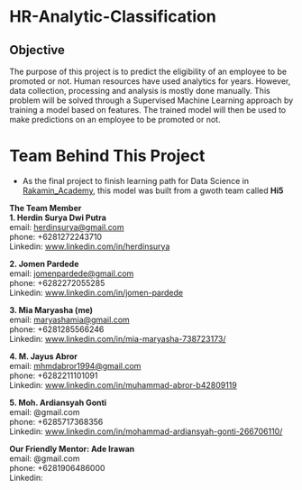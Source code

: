 # HR-Analytic-Classification

## Objective
The purpose of this project is to predict the eligibility of an employee to be promoted or not.
Human resources have used analytics for years. However, data collection, processing and analysis is mostly done manually.
This problem will be solved through a Supervised Machine Learning approach by training a model based on features. 
The trained model will then be used to make predictions on an employee to be promoted or not.  

# Team Behind This Project
* As the final project to finish learning path for Data Science in [Rakamin_Academy](https://rakamin.com/), this model was built from a gwoth team called **Hi5**<br>

**The Team Member**<br>
**1. Herdin Surya Dwi Putra**<br>
email: herdinsurya@gmail.com<br>
phone: +6281272243710<br>
Linkedin: www.linkedin.com/in/herdinsurya<br>

**2. Jomen Pardede**<br>
email: jomenpardede@gmail.com<br>
phone: +6282272055285<br>
Linkedin: www.linkedin.com/in/jomen-pardede<br>

**3. Mia Maryasha (me)**<br>
email: maryashamia@gmail.com<br>
phone: +6281285566246<br>
Linkedin: www.linkedin.com/in/mia-maryasha-738723173/<br>

**4. M. Jayus Abror**<br>
email: mhmdabror1994@gmail.com<br>
phone: +6282211101091<br>
Linkedin: www.linkedin.com/in/muhammad-abror-b42809119<br>

**5. Moh. Ardiansyah Gonti**<br>
email: @gmail.com<br>
phone: +6285717368356<br>
Linkedin: www.linkedin.com/in/mohammad-ardiansyah-gonti-266706110/<br>

**Our Friendly Mentor: Ade Irawan**<br>
email: @gmail.com<br>
phone: +6281906486000<br>
Linkedin: <br>
